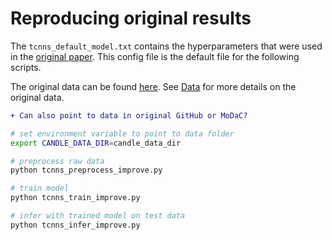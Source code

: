 # Reproducing original results

The `tcnns_default_model.txt` contains the hyperparameters that were used in the [original paper](#reference). This config file is the default file for the following scripts.   

The original data can be found [here](https://ftp.mcs.anl.gov/pub/candle/public/improve/model_curation_data/tCNNS/). See [Data](Data.md) for more details on the original data.  

```diff
+ Can also point to data in original GitHub or MoDaC?
```

```sh
# set environment variable to point to data folder
export CANDLE_DATA_DIR=candle_data_dir

# preprocess raw data
python tcnns_preprocess_improve.py

# train model
python tcnns_train_improve.py

# infer with trained model on test data
python tcnns_infer_improve.py
```
